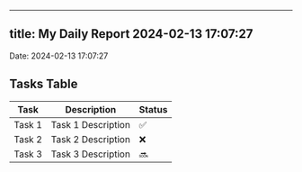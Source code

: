 
---
title: My Daily Report 2024-02-13 17:07:27
---

Date: 2024-02-13 17:07:27

## Tasks Table

| Task | Description | Status |
|------|-------------|--------|
| Task 1 | Task 1 Description | ✅ |
| Task 2 | Task 2 Description | ❌ |
| Task 3 | Task 3 Description | 🔜 |
